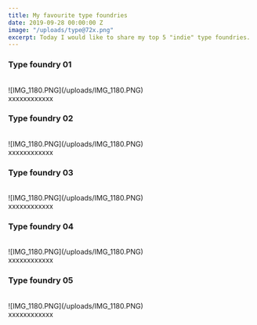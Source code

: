 ```yaml
---
title: My favourite type foundries
date: 2019-09-28 00:00:00 Z
image: "/uploads/type@72x.png"
excerpt: Today I would like to share my top 5 "indie" type foundries.
---
```


### Type foundry 01<br>
<br>
![IMG_1180.PNG](/uploads/IMG_1180.PNG)
<br>
xxxxxxxxxxxx
<br>

### Type foundry 02<br>
<br>
![IMG_1180.PNG](/uploads/IMG_1180.PNG)
<br>
xxxxxxxxxxxx
<br>

### Type foundry 03<br>
<br>
![IMG_1180.PNG](/uploads/IMG_1180.PNG)
<br>
xxxxxxxxxxxx
<br>

### Type foundry 04<br>
<br>
![IMG_1180.PNG](/uploads/IMG_1180.PNG)
<br>
xxxxxxxxxxxx
<br>

### Type foundry 05<br>
<br>
![IMG_1180.PNG](/uploads/IMG_1180.PNG)
<br>
xxxxxxxxxxxx